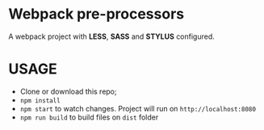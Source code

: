 # Webpack pre-processors

A webpack project with **LESS**, **SASS** and **STYLUS** configured.

# USAGE
* Clone or download this repo;
* `npm install`
* `npm start` to watch changes. Project will run on `http://localhost:8080`
* `npm run build` to build files on `dist` folder
